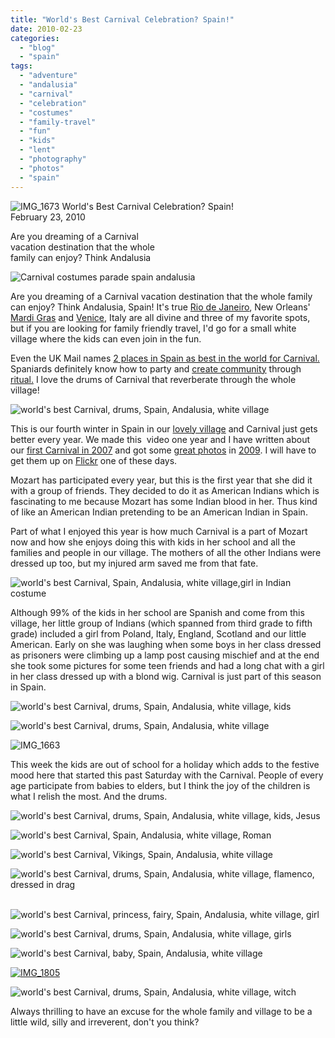 ```yaml
---
title: "World's Best Carnival Celebration? Spain!"
date: 2010-02-23
categories: 
  - "blog"
  - "spain"
tags: 
  - "adventure"
  - "andalusia"
  - "carnival"
  - "celebration"
  - "costumes"
  - "family-travel"
  - "fun"
  - "kids"
  - "lent"
  - "photography"
  - "photos"
  - "spain"
---
```


 ![IMG_1673](https://pub-ac94b3f306b24c0dba4238943c97f2e1.r2.dev/6a00e5502a9507883301310f30d858970c.jpg) World's Best Carnival Celebration? Spain!  
February 23, 2010

Are you dreaming of a Carnival  
vacation destination that the whole  
family can enjoy? Think Andalusia

<!--more-->

![Carnival costumes parade spain andalusia](https://pub-ac94b3f306b24c0dba4238943c97f2e1.r2.dev/6a00e5502a9507883301310f30d8e0970c.jpg)  

Are you dreaming of a Carnival vacation destination that the whole family can enjoy? Think Andalusia, Spain! It's true [Rio de Janeiro](http://www.jaunted.com/state/Rio%20de%20Janeiro), New Orleans' [Mardi Gras](http://www.mardigras.com/) and [Venice](http://www.destination360.com/europe/italy/venice-carnevale), Italy are all divine and three of my favorite spots, but if you are looking for family friendly travel, I'd go for a small white village where the kids can even join in the fun.

Even the UK Mail names [2 places in Spain as best in the world for Carnival.](http://www.dailymail.co.uk/travel/article-1249964/Mardi-Gras-New-Orleans-Rio-Carnival-worlds-best-places-celebrate-Fat-Tuesday.html) Spaniards definitely know how to party and [create community](http://soultravelers3new.local/2007/02/most-magical-mu.html) through [ritual.](http://soultravelers3new.local/2009/04/spain-stunning-semana-santa-easter-procession-in-andalusia-white-village.html) I love the drums of Carnival that reverberate through the whole village!

![world's best Carnival, drums, Spain, Andalusia, white village](https://pub-ac94b3f306b24c0dba4238943c97f2e1.r2.dev/6a00e5502a950788330120a8ca046d970b.jpg)  

This is our fourth winter in Spain in our [lovely village](http://soultravelers3new.local/2006/11/our-village.html) and Carnival just gets better every year. We made this  video one year and I have written about our [first Carnival in 2007](http://soultravelers3new.local/2007/02/carnival-espana.html) and got some [great photos](http://twitpic.com/1saol) in [2009](http://twitpic.com/1saby). I will have to get them up on [Flickr](http://www.flickr.com/people/23989603@N07/) one of these days.

Mozart has participated every year, but this is the first year that she did it with a group of friends. They decided to do it as American Indians which is fascinating to me because Mozart has some Indian blood in her. Thus kind of like an American Indian pretending to be an American Indian in Spain.

Part of what I enjoyed this year is how much Carnival is a part of Mozart now and how she enjoys doing this with kids in her school and all the families and people in our village. The mothers of all the other Indians were dressed up too, but my injured arm saved me from that fate.

![world's best Carnival, Spain, Andalusia, white village,girl in Indian costume](https://pub-ac94b3f306b24c0dba4238943c97f2e1.r2.dev/6a00e5502a950788330120a8ca1353970b.jpg)  

Although 99% of the kids in her school are Spanish and come from this village, her little group of Indians (which spanned from third grade to fifth grade) included a girl from Poland, Italy, England, Scotland and our little American. Early on she was laughing when some boys in her class dressed as prisoners were climbing up a lamp post causing mischief and at the end she took some pictures for some teen friends and had a long chat with a girl in her class dressed up with a blond wig. Carnival is just part of this season in Spain.

![world's best Carnival, drums, Spain, Andalusia, white village, kids](https://pub-ac94b3f306b24c0dba4238943c97f2e1.r2.dev/6a00e5502a950788330120a8ca1d7b970b.jpg)  

![world's best Carnival, drums, Spain, Andalusia, white village](https://pub-ac94b3f306b24c0dba4238943c97f2e1.r2.dev/6a00e5502a9507883301310f30f444970c.jpg) 

![IMG_1663](https://pub-ac94b3f306b24c0dba4238943c97f2e1.r2.dev/6a00e5502a950788330120a8ca1ec9970b.jpg) 

This week the kids are out of school for a holiday which adds to the festive mood here that started this past Saturday with the Carnival. People of every age participate from babies to elders, but I think the joy of the children is what I relish the most. And the drums.

![world's best Carnival, drums, Spain, Andalusia, white village, kids, Jesus](https://pub-ac94b3f306b24c0dba4238943c97f2e1.r2.dev/6a00e5502a950788330120a8ca2355970b.jpg)

![world's best Carnival, Spain, Andalusia, white village, Roman](https://pub-ac94b3f306b24c0dba4238943c97f2e1.r2.dev/6a00e5502a950788330120a8ca25c6970b.jpg)  

  
![world's best Carnival, Vikings, Spain, Andalusia, white village](https://pub-ac94b3f306b24c0dba4238943c97f2e1.r2.dev/6a00e5502a950788330120a8ca2429970b.jpg)

![world's best Carnival, drums, Spain, Andalusia, white village, flamenco, dressed in drag](https://pub-ac94b3f306b24c0dba4238943c97f2e1.r2.dev/6a00e5502a950788330120a8ca27a0970b.jpg) 

![world's best Carnival, princess, fairy, Spain, Andalusia, white village, girl](https://pub-ac94b3f306b24c0dba4238943c97f2e1.r2.dev/6a00e5502a9507883301310f310de2970c.jpg)

![world's best Carnival, drums, Spain, Andalusia, white village, girls](https://pub-ac94b3f306b24c0dba4238943c97f2e1.r2.dev/6a00e5502a950788330120a8ca391a970b.jpg)  

![world's best Carnival, baby, Spain, Andalusia, white village](https://pub-ac94b3f306b24c0dba4238943c97f2e1.r2.dev/6a00e5502a9507883301310f311065970c.jpg) 

[![IMG_1805](https://pub-ac94b3f306b24c0dba4238943c97f2e1.r2.dev/6a00e5502a9507883301310f311708970c.jpg)](http://soultravelers3new.local/wp-content/uploads/wp-content/uploads/2025/09/6a00e5502a9507883301310f311708970c-150x150.jpg)  

![world's best Carnival, drums, Spain, Andalusia, white village, witch](https://pub-ac94b3f306b24c0dba4238943c97f2e1.r2.dev/6a00e5502a9507883301310f312f20970c.jpg)

Always thrilling to have an excuse for the whole family and village to be a little wild, silly and irreverent, don't you think?
